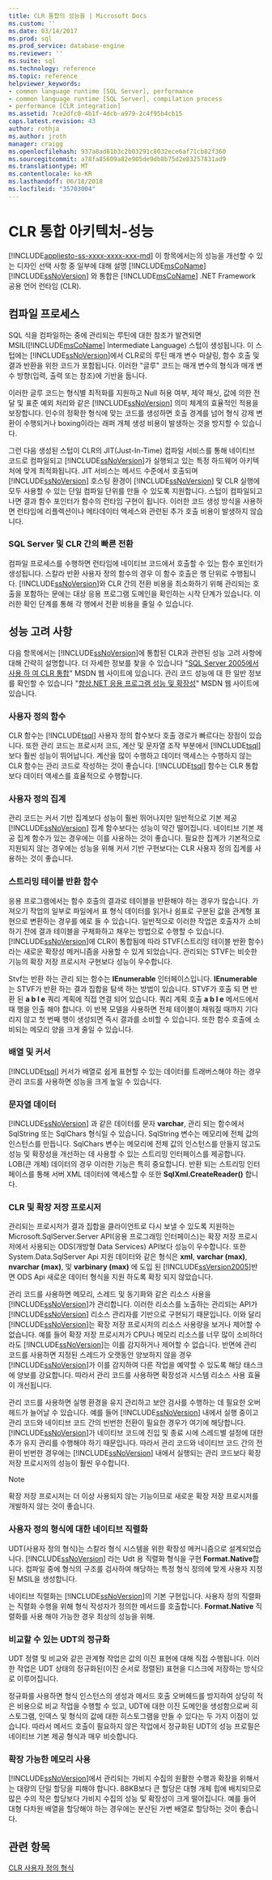 ```yaml
---
title: CLR 통합의 성능을 | Microsoft Docs
ms.custom: ''
ms.date: 03/14/2017
ms.prod: sql
ms.prod_service: database-engine
ms.reviewer: ''
ms.suite: sql
ms.technology: reference
ms.topic: reference
helpviewer_keywords:
- common language runtime [SQL Server], performance
- common language runtime [SQL Server], compilation process
- performance [CLR integration]
ms.assetid: 7ce2dfc0-4b1f-4dcb-a979-2c4f95b4cb15
caps.latest.revision: 43
author: rothja
ms.author: jroth
manager: craigg
ms.openlocfilehash: 937a8ad81b3c2b03291c8032ece6af71cb82f360
ms.sourcegitcommit: a78fa85609a82e905de9db8b75d2e83257831ad9
ms.translationtype: MT
ms.contentlocale: ko-KR
ms.lasthandoff: 06/18/2018
ms.locfileid: "35703004"
---
```

# <a name="clr-integration-architecture----performance"></a>CLR 통합 아키텍처-성능
[!INCLUDE[appliesto-ss-xxxx-xxxx-xxx-md](../../includes/appliesto-ss-xxxx-xxxx-xxx-md.md)]
  이 항목에서는의 성능을 개선할 수 있는 디자인 선택 사항 중 일부에 대해 설명 [!INCLUDE[msCoName](../../includes/msconame-md.md)] [!INCLUDE[ssNoVersion](../../includes/ssnoversion-md.md)] 와 통합은 [!INCLUDE[msCoName](../../includes/msconame-md.md)] .NET Framework 공용 언어 런타임 (CLR).  
  
## <a name="the-compilation-process"></a>컴파일 프로세스  
 SQL 식을 컴파일하는 중에 관리되는 루틴에 대한 참조가 발견되면 MSIL([!INCLUDE[msCoName](../../includes/msconame-md.md)] Intermediate Language) 스텁이 생성됩니다. 이 스텁에는 [!INCLUDE[ssNoVersion](../../includes/ssnoversion-md.md)]에서 CLR로의 루틴 매개 변수 마샬링, 함수 호출 및 결과 반환을 위한 코드가 포함됩니다. 이러한 "글루" 코드는 매개 변수의 형식과 매개 변수 방향(입력, 출력 또는 참조)에 기반을 둡니다.  
  
 이러한 글루 코드는 형식별 최적화를 지원하고 Null 허용 여부, 제약 패싯, 값에 의한 전달 및 표준 예외 처리와 같은 [!INCLUDE[ssNoVersion](../../includes/ssnoversion-md.md)] 의미 체계의 효율적인 적용을 보장합니다. 인수의 정확한 형식에 맞는 코드를 생성하면 호출 경계를 넘어 형식 강제 변환이 수행되거나 boxing이라는 래퍼 개체 생성 비용이 발생하는 것을 방지할 수 있습니다.  
  
 그런 다음 생성된 스텁이 CLR의 JIT(Just-In-Time) 컴파일 서비스를 통해 네이티브 코드로 컴파일되고 [!INCLUDE[ssNoVersion](../../includes/ssnoversion-md.md)]가 실행되고 있는 특정 하드웨어 아키텍처에 맞게 최적화됩니다. JIT 서비스는 메서드 수준에서 호출되며 [!INCLUDE[ssNoVersion](../../includes/ssnoversion-md.md)] 호스팅 환경이 [!INCLUDE[ssNoVersion](../../includes/ssnoversion-md.md)] 및 CLR 실행에 모두 사용할 수 있는 단일 컴파일 단위를 만들 수 있도록 지원합니다. 스텁이 컴파일되고 나면 결과 함수 포인터가 함수의 런타임 구현이 됩니다. 이러한 코드 생성 방식을 사용하면 런타임에 리플렉션이나 메타데이터 액세스와 관련된 추가 호출 비용이 발생하지 않습니다.  
  
### <a name="fast-transitions-between-sql-server-and-clr"></a>SQL Server 및 CLR 간의 빠른 전환  
 컴파일 프로세스를 수행하면 런타임에 네이티브 코드에서 호출할 수 있는 함수 포인터가 생성됩니다. 스칼라 반환 사용자 정의 함수의 경우 이 함수 호출은 행 단위로 수행됩니다. [!INCLUDE[ssNoVersion](../../includes/ssnoversion-md.md)]와 CLR 간의 전환 비용을 최소화하기 위해 관리되는 호출을 포함하는 문에는 대상 응용 프로그램 도메인을 확인하는 시작 단계가 있습니다. 이러한 확인 단계를 통해 각 행에서 전환 비용을 줄일 수 있습니다.  
  
## <a name="performance-considerations"></a>성능 고려 사항  
 다음 항목에서는 [!INCLUDE[ssNoVersion](../../includes/ssnoversion-md.md)]에 통합된 CLR과 관련된 성능 고려 사항에 대해 간략히 설명합니다. 더 자세한 정보를 찾을 수 있습니다 "[SQL Server 2005에서 사용 하 여 CLR 통합](http://go.microsoft.com/fwlink/?LinkId=50332)" MSDN 웹 사이트에 있습니다. 관리 코드 성능에 대 한 일반 정보를 확인할 수 있습니다 "[향상.NET 응용 프로그램 성능 및 확장성](http://go.microsoft.com/fwlink/?LinkId=50333)" MSDN 웹 사이트에 있습니다.  
  
### <a name="user-defined-functions"></a>사용자 정의 함수  
 CLR 함수는 [!INCLUDE[tsql](../../includes/tsql-md.md)] 사용자 정의 함수보다 호출 경로가 빠르다는 장점이 있습니다. 또한 관리 코드는 프로시저 코드, 계산 및 문자열 조작 부분에서 [!INCLUDE[tsql](../../includes/tsql-md.md)]보다 훨씬 성능이 뛰어납니다. 계산을 많이 수행하고 데이터 액세스는 수행하지 않는 CLR 함수는 관리 코드로 작성하는 것이 좋습니다. [!INCLUDE[tsql](../../includes/tsql-md.md)] 함수는 CLR 통합보다 데이터 액세스를 효율적으로 수행합니다.  
  
### <a name="user-defined-aggregates"></a>사용자 정의 집계  
 관리 코드는 커서 기반 집계보다 성능이 훨씬 뛰어나지만 일반적으로 기본 제공 [!INCLUDE[ssNoVersion](../../includes/ssnoversion-md.md)] 집계 함수보다는 성능이 약간 떨어집니다. 네이티브 기본 제공 집계 함수가 있는 경우에는 이를 사용하는 것이 좋습니다. 필요한 집계가 기본적으로 지원되지 않는 경우에는 성능을 위해 커서 기반 구현보다는 CLR 사용자 정의 집계를 사용하는 것이 좋습니다.  
  
### <a name="streaming-table-valued-functions"></a>스트리밍 테이블 반환 함수  
 응용 프로그램에서는 함수 호출의 결과로 테이블을 반환해야 하는 경우가 많습니다. 가져오기 작업의 일부로 파일에서 표 형식 데이터를 읽거나 쉼표로 구분된 값을 관계형 표현으로 변환하는 경우를 예로 들 수 있습니다. 일반적으로 이러한 작업은 호출자가 소비하기 전에 결과 테이블을 구체화하고 채우는 방법으로 수행할 수 있습니다. [!INCLUDE[ssNoVersion](../../includes/ssnoversion-md.md)]에 CLR이 통합됨에 따라 STVF(스트리밍 테이블 반환 함수)라는 새로운 확장성 메커니즘을 사용할 수 있게 되었습니다. 관리되는 STVF는 비슷한 기능의 확장 저장 프로시저 구현보다 성능이 우수합니다.  
  
 Stvf는 반환 하는 관리 되는 함수는 **IEnumerable** 인터페이스입니다. **IEnumerable** 는 STVF가 반환 하는 결과 집합을 탐색 하는 방법이 있습니다. STVF가 호출 되 면 반환 된 **a b l e** 쿼리 계획에 직접 연결 되어 있습니다. 쿼리 계획 호출 **a b l e** 메서드에서 때 행을 인출 해야 합니다. 이 반복 모델을 사용하면 전체 테이블이 채워질 때까지 기다리지 않고 첫 번째 행이 생성되면 즉시 결과를 소비할 수 있습니다. 또한 함수 호출에 소비되는 메모리 양을 크게 줄일 수 있습니다.  
  
### <a name="arrays-vs-cursors"></a>배열 및 커서  
 [!INCLUDE[tsql](../../includes/tsql-md.md)] 커서가 배열로 쉽게 표현할 수 있는 데이터를 트래버스해야 하는 경우 관리 코드를 사용하면 성능을 크게 높일 수 있습니다.  
  
### <a name="string-data"></a>문자열 데이터  
 [!INCLUDE[ssNoVersion](../../includes/ssnoversion-md.md)] 과 같은 데이터를 문자 **varchar**, 관리 되는 함수에서 SqlString 또는 SqlChars 형식일 수 있습니다. SqlString 변수는 메모리에 전체 값의 인스턴스를 만듭니다. SqlChars 변수는 메모리에 전체 값의 인스턴스를 만들지 않고도 성능 및 확장성을 개선하는 데 사용할 수 있는 스트리밍 인터페이스를 제공합니다. LOB(큰 개체) 데이터의 경우 이러한 기능은 특히 중요합니다. 반환 되는 스트리밍 인터페이스를 통해 서버 XML 데이터에 액세스할 수 또한 **SqlXml.CreateReader()** 합니다.  
  
### <a name="clr-vs-extended-stored-procedures"></a>CLR 및 확장 저장 프로시저  
 관리되는 프로시저가 결과 집합을 클라이언트로 다시 보낼 수 있도록 지원하는 Microsoft.SqlServer.Server API(응용 프로그래밍 인터페이스)는 확장 저장 프로시저에서 사용되는 ODS(개방형 Data Services) API보다 성능이 우수합니다. 또한 System.Data.SqlServer Api 지원 데이터와 같은 형식은 **xml**, **varchar (max)**, **nvarchar (max)**, 및 **varbinary (max)** 에 도입 된 [!INCLUDE[ssVersion2005](../../includes/ssversion2005-md.md)]반면 ODS Api 새로운 데이터 형식을 지원 하도록 확장 되지 않았습니다.  
  
 관리 코드를 사용하면 메모리, 스레드 및 동기화와 같은 리소스 사용을 [!INCLUDE[ssNoVersion](../../includes/ssnoversion-md.md)]가 관리합니다. 이러한 리소스를 노출하는 관리되는 API가 [!INCLUDE[ssNoVersion](../../includes/ssnoversion-md.md)] 리소스 관리자를 기반으로 구현되기 때문입니다. 이와 달리 [!INCLUDE[ssNoVersion](../../includes/ssnoversion-md.md)]는 확장 저장 프로시저의 리소스 사용량을 보거나 제어할 수 없습니다. 예를 들어 확장 저장 프로시저가 CPU나 메모리 리소스를 너무 많이 소비하더라도 [!INCLUDE[ssNoVersion](../../includes/ssnoversion-md.md)]는 이를 감지하거나 제어할 수 없습니다. 반면에 관리 코드를 사용하면 지정된 스레드가 오랫동안 양보하지 않을 경우 [!INCLUDE[ssNoVersion](../../includes/ssnoversion-md.md)]가 이를 감지하여 다른 작업을 예약할 수 있도록 해당 태스크에 양보를 강요합니다. 따라서 관리 코드를 사용하면 확장성과 시스템 리소스 사용 효율이 개선됩니다.  
  
 관리 코드를 사용하면 실행 환경을 유지 관리하고 보안 검사를 수행하는 데 필요한 오버헤드가 늘어날 수 있습니다. 예를 들어 [!INCLUDE[ssNoVersion](../../includes/ssnoversion-md.md)] 내에서 실행 중이고 관리 코드와 네이티브 코드 간의 빈번한 전환이 필요한 경우가 여기에 해당합니다. [!INCLUDE[ssNoVersion](../../includes/ssnoversion-md.md)]가 네이티브 코드에 진입 및 종료 시에 스레드별 설정에 대한 추가 유지 관리를 수행해야 하기 때문입니다. 따라서 관리 코드와 네이티브 코드 간의 전환이 빈번한 경우에는 [!INCLUDE[ssNoVersion](../../includes/ssnoversion-md.md)] 내에서 실행되는 관리 코드보다 확장 저장 프로시저의 성능이 훨씬 우수합니다.  
  
> [!NOTE]  
>  확장 저장 프로시저는 더 이상 사용되지 않는 기능이므로 새로운 확장 저장 프로시저를 개발하지 않는 것이 좋습니다.  
  
### <a name="native-serialization-for-user-defined-types"></a>사용자 정의 형식에 대한 네이티브 직렬화  
 UDT(사용자 정의 형식)는 스칼라 형식 시스템을 위한 확장성 메커니즘으로 설계되었습니다. [!INCLUDE[ssNoVersion](../../includes/ssnoversion-md.md)] 라는 Udt 용 직렬화 형식을 구현 **Format.Native**합니다. 컴파일 중에 형식의 구조를 검사하여 해당하는 특정 형식 정의에 맞게 사용자 지정된 MSIL을 생성합니다.  
  
 네이티브 직렬화는 [!INCLUDE[ssNoVersion](../../includes/ssnoversion-md.md)]의 기본 구현입니다. 사용자 정의 직렬화는 직렬화 수행을 위해 형식 작성자가 정의한 메서드를 호출합니다. **Format.Native** 직렬화를 사용 해야 가능한 경우 최상의 성능을 위해.  
  
### <a name="normalization-of-comparable-udts"></a>비교할 수 있는 UDT의 정규화  
 UDT 정렬 및 비교와 같은 관계형 작업은 값의 이진 표현에 대해 직접 수행됩니다. 이러한 작업은 UDT 상태의 정규화된(이진 순서로 정렬된) 표현을 디스크에 저장하는 방식으로 이루어집니다.  
  
 정규화를 사용하면 형식 인스턴스의 생성과 메서드 호출 오버헤드를 방지하여 상당히 적은 비용으로 비교 작업을 수행할 수 있고, UDT에 대한 이진 도메인을 생성함으로써 히스토그램, 인덱스 및 형식의 값에 대한 히스토그램을 만들 수 있다는 두 가지 이점이 있습니다. 따라서 메서드 호출이 필요하지 않은 작업에서 정규화된 UDT의 성능 프로필은 네이티브 기본 제공 형식과 매우 비슷합니다.  
  
### <a name="scalable-memory-usage"></a>확장 가능한 메모리 사용  
 [!INCLUDE[ssNoVersion](../../includes/ssnoversion-md.md)]에서 관리되는 가비지 수집의 원활한 수행과 확장을 위해서는 대량의 단일 할당을 피해야 합니다. 88KB보다 큰 할당은 대형 개체 힙에 배치되므로 많은 수의 작은 할당보다 가비지 수집의 성능 및 확장성이 크게 떨어집니다. 예를 들어 대형 다차원 배열을 할당해야 하는 경우에는 분산된 가변 배열로 할당하는 것이 좋습니다.  
  
## <a name="see-also"></a>관련 항목  
 [CLR 사용자 정의 형식](../../relational-databases/clr-integration-database-objects-user-defined-types/clr-user-defined-types.md)  
  
  
